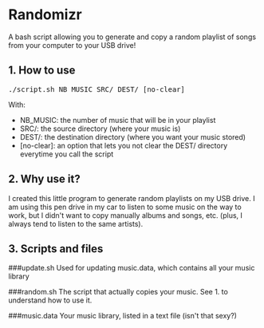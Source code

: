 Randomizr
=========

A bash script allowing you to generate and copy a random playlist of songs from your computer to your USB drive!

## 1. How to use
<pre>./script.sh NB_MUSIC SRC/ DEST/ [no-clear]</pre>

With:
* NB_MUSIC: the number of music that will be in your playlist
* SRC/: the source directory (where your music is)
* DEST/: the destination directory (where you want your music stored)
* [no-clear]: an option that lets you not clear the DEST/ directory everytime you call the script

## 2. Why use it?

I created this little program to generate random playlists on my USB drive. I am using this pen drive in my car to listen to some music on the way to work, but I didn't want to copy manually albums and songs, etc. (plus, I always tend to listen to the same artists).

## 3. Scripts and files

###update.sh
Used for updating music.data, which contains all your music library

###random.sh
The script that actually copies your music. See 1. to understand how to use it.

###music.data
Your music library, listed in a text file (isn't that sexy?)
